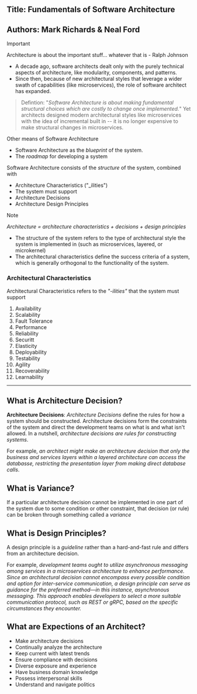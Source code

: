## Title: Fundamentals of Software Architecture
## Authors: Mark Richards & Neal Ford

> [!IMPORTANT]
> Architecture is about the important stuff... whatever that is - Ralph Johnson

- A decade ago, software architects dealt only with the purely technical aspects of architecture, like modularity, components, and patterns.
- Since then, because of new architectural styles that leverage a wider swath of capabilities (like microservices), the role of software architect has expanded.

> Defintion: "_Software Architecture is about making fundamental structural choices which are costly to change once implemented._"
> Yet architects designed modern architectural styles like microservices with the idea of incremental built in -- it is no longer expensive to make structural changes in microservices.

Other means of Software Architecture
 - Software Architecture as the _blueprint_ of the system.
 - The _roadmap_ for developing a system

Software Architecture consists of the _structure_ of the system, combined with 
  - Architecture Characteristics ("_ilities")
  - The system must support
  - Architecture Decisions
  - Architecture Design Principles

> [!Note]
> _Architecture = architecture characteristics + decisions + design principles_

- The structure of the system refers to the type of architectural style the system is implemented in (such as microservices, layered, or microkernel)
- The architectural characteristics define the success criteria of a system, which is generally orthogonal to the functionality of the system.

### Architectural Characteristics 

Architectural Characteristics refers to the _"-ilities"_ that the system must support

1. Availability
2. Scalability
3. Fault Tolerance
4. Performance
5. Reliability
6. Securitt
7. Elasticity
8. Deployability
9. Testability
10. Agility
11. Recoverability
12. Learnability

---

## What is Architecture Decision?

**Architecture Decisions**: _Architecture Decisions_ define the rules for how a system should be constructed. Architecture decisions form the constraints of the system and direct the development teams on what is and what isn't allowed. In a nutshell, _architecture decisions are rules for constructing systems_.

For example, _an architect might make an architecture decision that only the business and services layers within a layered architecture can access the databasse, restricting the presentation layer from making direct database calls_.

## What is Variance?

If a particular architecture decision cannot be implemented in one part of the system due to some condition or other constraint, that decision (or rule) can be broken through something called a _variance_

## What is Design Principles?

A design principle is a _guideline_ rather than a hard-and-fast rule and differs from an architecture decision.

For example, _development teams ought to utilize asynchronous messaging among services in a microservices architecture to enhance performance. Since an architectural decision cannot encompass every possible condition and option for inter-service communication, a design principle can serve as guidance for the preferred method—in this instance, asynchronous messaging. This approach enables developers to select a more suitable communication protocol, such as REST or gRPC, based on the specific circumstances they encounter._

## What are Expections of an Architect?
- Make architecture decisions
- Continually analyze the architecture
- Keep current with latest trends
- Ensure compliance with decisions
- Diverse exposure and experience
- Have business domain knowledge
- Possess interpersonal skills
- Understand and navigate politics
